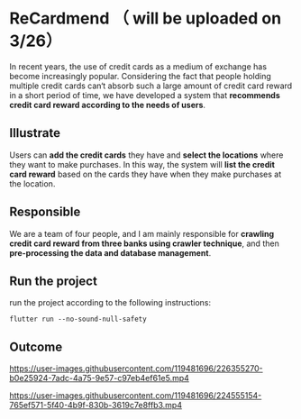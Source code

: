 # ReCardmend （ will be uploaded on 3/26）
In recent years, the use of credit cards as a medium of exchange has become increasingly popular. Considering the fact that people holding multiple credit cards can‘t absorb such a large amount of credit card reward in a short period of time, we have developed a system that **recommends credit card reward according to the needs of users**.
## Illustrate
Users can **add the credit cards** they have and **select the locations** where they want to make purchases. In this way, the system will **list the credit card reward** based on the cards they have when they make purchases at the location.
## Responsible
We are a team of four people, and I am mainly responsible for **crawling credit card reward from three banks using crawler technique**, and then **pre-processing the data and database management**.
## Run the project
run the project according to the following instructions:
```
flutter run --no-sound-null-safety
```
## Outcome
https://user-images.githubusercontent.com/119481696/226355270-b0e25924-7adc-4a75-9e57-c97eb4ef61e5.mp4




https://user-images.githubusercontent.com/119481696/224555154-765ef571-5f40-4b9f-830b-3619c7e8ffb3.mp4

